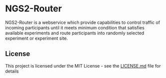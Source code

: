 # NGS2-Router

NGS2-Router is a webservice which provide capabilities to control traffic of incoming participants until it meets minimum condition that satisfies available experiments and route participants into randomly selected experiment or experiment site. 


## License

This project is licensed under the MIT License - see the [LICENSE.md](LICENSE.md) file for details